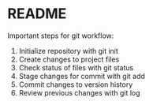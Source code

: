 # README #
Important steps for git workflow:

1. Initialize repository with git init
2. Create changes to project files 
3. Check status of files with git status 
4. Stage changes for commit with git add
5. Commit changes to version history 
6. Review previous changes with git log
